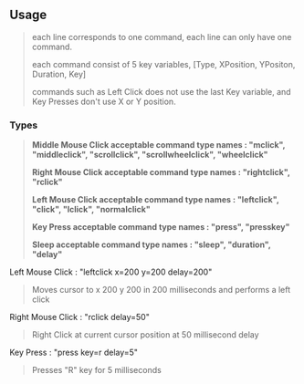 ## Usage

> each line corresponds to one command, each line can only have one command.
> 
> each command consist of 5 key variables, [Type, XPosition, YPositon, Duration, Key]
>
> commands such as Left Click does not use the last Key variable, and Key Presses don't use X or Y position.

### Types
> **Middle Mouse Click acceptable command type names : "mclick", "middleclick", "scrollclick", "scrollwheelclick", "wheelclick"**
> 
> **Right Mouse Click acceptable command type names : "rightclick", "rclick"**
> 
> **Left Mouse Click acceptable command type names : "leftclick", "click", "lclick", "normalclick"**
> 
> **Key Press acceptable command type names : "press", "presskey"**
> 
> **Sleep acceptable command type names : "sleep", "duration", "delay"**

Left Mouse Click : "leftclick x=200 y=200 delay=200"
> Moves cursor to x 200 y 200 in 200 milliseconds and performs a left click

Right Mouse Click : "rclick delay=50"
> Right Click at current cursor position at 50 millisecond delay

Key Press : "press key=r delay=5"
> Presses "R" key for 5 milliseconds
